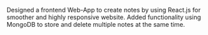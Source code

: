 Designed a frontend Web-App to create notes by using React.js for smoother and highly responsive website.
Added functionality using MongoDB to store and delete multiple notes at the same time.

